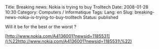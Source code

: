 Title: Breaking news: Nokia is trying to buy Trolltech
Date: 2008-01-28 10:30
Category: Computers / Informatique
Tags:
Lang: en
Slug: breaking-news-nokia-is-trying-to-buy-trolltech
Status: published

Will it be for the best or the worst ?

[http://www.nokia.com/A4136001?newsid=1185531](\%22http://www.nokia.com/A4136001?newsid=1185531\%22)
